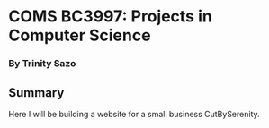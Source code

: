 # COMS BC3997: Projects in Computer Science

### By Trinity Sazo

## Summary

Here I will be building a website for a small business CutBySerenity.
